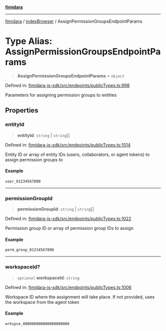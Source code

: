 [**fimidara**](../../README.md)

***

[fimidara](../../modules.md) / [indexBrowser](../README.md) / AssignPermissionGroupsEndpointParams

# Type Alias: AssignPermissionGroupsEndpointParams

> **AssignPermissionGroupsEndpointParams** = `object`

Defined in: [fimidara-js-sdk/src/endpoints/publicTypes.ts:998](https://github.com/softkave/fimidara/blob/feac071900ab8644442d355e5cb5db9df2f34600/fimidara-js-sdk/src/endpoints/publicTypes.ts#L998)

Parameters for assigning permission groups to entities

## Properties

### entityId

> **entityId**: `string` \| `string`[]

Defined in: [fimidara-js-sdk/src/endpoints/publicTypes.ts:1014](https://github.com/softkave/fimidara/blob/feac071900ab8644442d355e5cb5db9df2f34600/fimidara-js-sdk/src/endpoints/publicTypes.ts#L1014)

Entity ID or array of entity IDs (users, collaborators, or agent tokens) to assign permission groups to

#### Example

```
user_01234567890
```

***

### permissionGroupId

> **permissionGroupId**: `string` \| `string`[]

Defined in: [fimidara-js-sdk/src/endpoints/publicTypes.ts:1022](https://github.com/softkave/fimidara/blob/feac071900ab8644442d355e5cb5db9df2f34600/fimidara-js-sdk/src/endpoints/publicTypes.ts#L1022)

Permission group ID or array of permission group IDs to assign

#### Example

```
perm_group_01234567890
```

***

### workspaceId?

> `optional` **workspaceId**: `string`

Defined in: [fimidara-js-sdk/src/endpoints/publicTypes.ts:1006](https://github.com/softkave/fimidara/blob/feac071900ab8644442d355e5cb5db9df2f34600/fimidara-js-sdk/src/endpoints/publicTypes.ts#L1006)

Workspace ID where the assignment will take place. If not provided, uses the workspace from the agent token

#### Example

```
wrkspce_000000000000000000000
```
